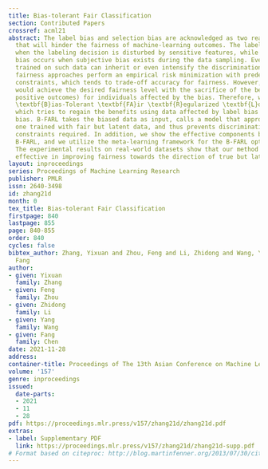 ```yaml
---
title: Bias-tolerant Fair Classification
section: Contributed Papers
crossref: acml21
abstract: The label bias and selection bias are acknowledged as two reasons in data
  that will hinder the fairness of machine-learning outcomes. The label bias occurs
  when the labeling decision is disturbed by sensitive features, while the selection
  bias occurs when subjective bias exists during the data sampling. Even worse, models
  trained on such data can inherit or even intensify the discrimination. Most algorithmic
  fairness approaches perform an empirical risk minimization with predefined fairness
  constraints, which tends to trade-off accuracy for fairness. However, such methods
  would achieve the desired fairness level with the sacrifice of the benefits (receive
  positive outcomes) for individuals affected by the bias. Therefore, we propose a
  \textbf{B}ias-Tolerant \textbf{FA}ir \textbf{R}egularized \textbf{L}oss (B-FARL),
  which tries to regain the benefits using data affected by label bias and selection
  bias. B-FARL takes the biased data as input, calls a model that approximates the
  one trained with fair but latent data, and thus prevents discrimination without
  constraints required. In addition, we show the effective components by decomposing
  B-FARL, and we utilize the meta-learning framework for the B-FARL optimization.
  The experimental results on real-world datasets show that our method is empirically
  effective in improving fairness towards the direction of true but latent labels.
layout: inproceedings
series: Proceedings of Machine Learning Research
publisher: PMLR
issn: 2640-3498
id: zhang21d
month: 0
tex_title: Bias-tolerant Fair Classification
firstpage: 840
lastpage: 855
page: 840-855
order: 840
cycles: false
bibtex_author: Zhang, Yixuan and Zhou, Feng and Li, Zhidong and Wang, Yang and Chen,
  Fang
author:
- given: Yixuan
  family: Zhang
- given: Feng
  family: Zhou
- given: Zhidong
  family: Li
- given: Yang
  family: Wang
- given: Fang
  family: Chen
date: 2021-11-28
address:
container-title: Proceedings of The 13th Asian Conference on Machine Learning
volume: '157'
genre: inproceedings
issued:
  date-parts:
  - 2021
  - 11
  - 28
pdf: https://proceedings.mlr.press/v157/zhang21d/zhang21d.pdf
extras:
- label: Supplementary PDF
  link: https://proceedings.mlr.press/v157/zhang21d/zhang21d-supp.pdf
# Format based on citeproc: http://blog.martinfenner.org/2013/07/30/citeproc-yaml-for-bibliographies/
---
```

